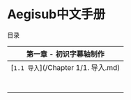 # Aegisub中文手册

目录

| 第一章 - 初识字幕轴制作             |
| ----------------------------------- |
| [`1.1 导入`](/Chapter 1/1. 导入.md) |
|                                     |
|                                     |
|                                     |
|                                     |
|                                     |
|                                     |
|                                     |

